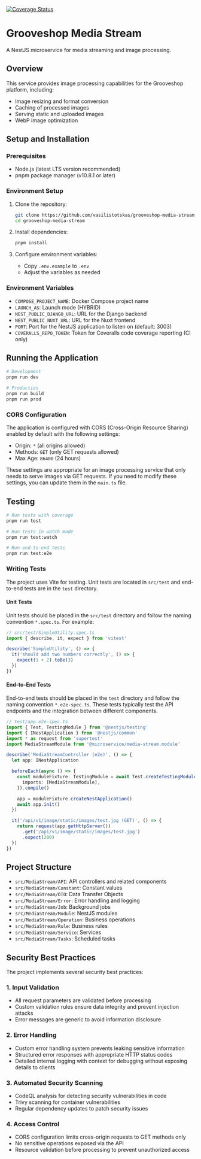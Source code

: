 [![Coverage Status](https://coveralls.io/repos/github/vasilistotskas/grooveshop-media-stream/badge.svg?branch=main)](https://coveralls.io/github/vasilistotskas/grooveshop-media-stream?branch=main)

# Grooveshop Media Stream

A NestJS microservice for media streaming and image processing.

## Overview

This service provides image processing capabilities for the Grooveshop platform, including:
- Image resizing and format conversion
- Caching of processed images
- Serving static and uploaded images
- WebP image optimization

## Setup and Installation

### Prerequisites
- Node.js (latest LTS version recommended)
- pnpm package manager (v10.8.1 or later)

### Environment Setup
1. Clone the repository:
   ```bash
   git clone https://github.com/vasilistotskas/grooveshop-media-stream.git
   cd grooveshop-media-stream
   ```

2. Install dependencies:
   ```bash
   pnpm install
   ```

3. Configure environment variables:
   - Copy `.env.example` to `.env`
   - Adjust the variables as needed

### Environment Variables
- `COMPOSE_PROJECT_NAME`: Docker Compose project name
- `LAUNCH_AS`: Launch mode (HYBRID)
- `NEST_PUBLIC_DJANGO_URL`: URL for the Django backend
- `NEST_PUBLIC_NUXT_URL`: URL for the Nuxt frontend
- `PORT`: Port for the NestJS application to listen on (default: 3003)
- `COVERALLS_REPO_TOKEN`: Token for Coveralls code coverage reporting (CI only)

## Running the Application

```bash
# Development
pnpm run dev

# Production
pnpm run build
pnpm run prod
```

### CORS Configuration

The application is configured with CORS (Cross-Origin Resource Sharing) enabled by default with the following settings:

- Origin: `*` (all origins allowed)
- Methods: `GET` (only GET requests allowed)
- Max Age: `86400` (24 hours)

These settings are appropriate for an image processing service that only needs to serve images via GET requests. If you need to modify these settings, you can update them in the `main.ts` file.

## Testing

```bash
# Run tests with coverage
pnpm run test

# Run tests in watch mode
pnpm run test:watch

# Run end-to-end tests
pnpm run test:e2e
```

### Writing Tests

The project uses Vite for testing. Unit tests are located in `src/test` and end-to-end tests are in the `test` directory.

#### Unit Tests

Unit tests should be placed in the `src/test` directory and follow the naming convention `*.spec.ts`. For example:

```typescript
// src/test/SimpleUtility.spec.ts
import { describe, it, expect } from 'vitest'

describe('SimpleUtility', () => {
  it('should add two numbers correctly', () => {
    expect(1 + 2).toBe(3)
  })
})
```

#### End-to-End Tests

End-to-end tests should be placed in the `test` directory and follow the naming convention `*.e2e-spec.ts`. These tests typically test the API endpoints and the integration between different components.

```typescript
// test/app.e2e-spec.ts
import { Test, TestingModule } from '@nestjs/testing'
import { INestApplication } from '@nestjs/common'
import * as request from 'supertest'
import MediaStreamModule from '@microservice/media-stream.module'

describe('MediaStreamController (e2e)', () => {
  let app: INestApplication

  beforeEach(async () => {
    const moduleFixture: TestingModule = await Test.createTestingModule({
      imports: [MediaStreamModule],
    }).compile()

    app = moduleFixture.createNestApplication()
    await app.init()
  })

  it('/api/v1/image/static/images/test.jpg (GET)', () => {
    return request(app.getHttpServer())
      .get('/api/v1/image/static/images/test.jpg')
      .expect(200)
  })
})
```

## Project Structure

- `src/MediaStream/API`: API controllers and related components
- `src/MediaStream/Constant`: Constant values
- `src/MediaStream/DTO`: Data Transfer Objects
- `src/MediaStream/Error`: Error handling and logging
- `src/MediaStream/Job`: Background jobs
- `src/MediaStream/Module`: NestJS modules
- `src/MediaStream/Operation`: Business operations
- `src/MediaStream/Rule`: Business rules
- `src/MediaStream/Service`: Services
- `src/MediaStream/Tasks`: Scheduled tasks

## Security Best Practices

The project implements several security best practices:

### 1. Input Validation

- All request parameters are validated before processing
- Custom validation rules ensure data integrity and prevent injection attacks
- Error messages are generic to avoid information disclosure

### 2. Error Handling

- Custom error handling system prevents leaking sensitive information
- Structured error responses with appropriate HTTP status codes
- Detailed internal logging with context for debugging without exposing details to clients

### 3. Automated Security Scanning

- CodeQL analysis for detecting security vulnerabilities in code
- Trivy scanning for container vulnerabilities
- Regular dependency updates to patch security issues

### 4. Access Control

- CORS configuration limits cross-origin requests to GET methods only
- No sensitive operations exposed via the API
- Resource validation before processing to prevent unauthorized access
